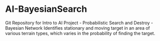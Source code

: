 # AI-BayesianSearch
Git Repository for Intro to AI Project - Probabilistic Search and Destroy - Bayesian Network
Identifies stationary and moving target in an area of various terrain types, which varies in the probability of finding the target.